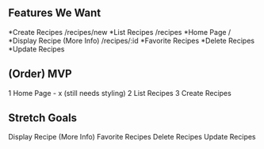 ## Features We Want

*Create Recipes /recipes/new
*List Recipes /recipes
*Home Page /
*Display Recipe (More Info) /recipes/:id
*Favorite Recipes
*Delete Recipes
\*Update Recipes

## (Order) MVP

1 Home Page - x (still needs styling)
2 List Recipes
3 Create Recipes

## Stretch Goals

Display Recipe (More Info)
Favorite Recipes
Delete Recipes
Update Recipes
